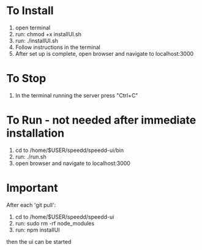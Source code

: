 # To Install #

1. open terminal
2. run: chmod +x installUI.sh
3. run: ./installUI.sh
4. Follow instructions in the terminal
5. After set up is complete, open browser and navigate to localhost:3000


# To Stop #

1. In the terminal running the server press "Ctrl+C"

# To Run - not needed after immediate installation #

1. cd to /home/$USER/speedd/speedd-ui/bin
2. run: ./run.sh
3. open browser and navigate to localhost:3000

# Important #

After each 'git pull': 

1. cd to /home/$USER/speedd/speedd-ui
2. run: sudo rm -rf node_modules
3. run: npm installUI

then the ui can be started
